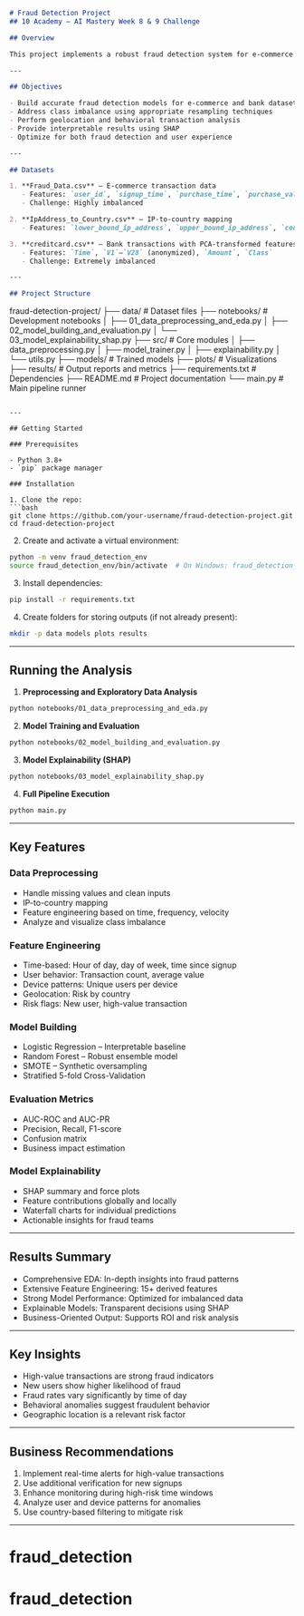 ```markdown
# Fraud Detection Project  
## 10 Academy – AI Mastery Week 8 & 9 Challenge

## Overview

This project implements a robust fraud detection system for e-commerce and banking transactions using advanced machine learning techniques. It covers data preprocessing, feature engineering, model training, evaluation, and explainability using SHAP.

---

## Objectives

- Build accurate fraud detection models for e-commerce and bank datasets  
- Address class imbalance using appropriate resampling techniques  
- Perform geolocation and behavioral transaction analysis  
- Provide interpretable results using SHAP  
- Optimize for both fraud detection and user experience

---

## Datasets

1. **Fraud_Data.csv** – E-commerce transaction data  
   - Features: `user_id`, `signup_time`, `purchase_time`, `purchase_value`, `device_id`, `source`, `browser`, `sex`, `age`, `ip_address`, `class`  
   - Challenge: Highly imbalanced

2. **IpAddress_to_Country.csv** – IP-to-country mapping  
   - Features: `lower_bound_ip_address`, `upper_bound_ip_address`, `country`

3. **creditcard.csv** – Bank transactions with PCA-transformed features  
   - Features: `Time`, `V1`–`V28` (anonymized), `Amount`, `Class`  
   - Challenge: Extremely imbalanced

---

## Project Structure

```

fraud-detection-project/
├── data/                         # Dataset files
├── notebooks/                    # Development notebooks
│   ├── 01\_data\_preprocessing\_and\_eda.py
│   ├── 02\_model\_building\_and\_evaluation.py
│   └── 03\_model\_explainability\_shap.py
├── src/                          # Core modules
│   ├── data\_preprocessing.py
│   ├── model\_trainer.py
│   ├── explainability.py
│   └── utils.py
├── models/                       # Trained models
├── plots/                        # Visualizations
├── results/                      # Output reports and metrics
├── requirements.txt              # Dependencies
├── README.md                     # Project documentation
└── main.py                       # Main pipeline runner

````

---

## Getting Started

### Prerequisites

- Python 3.8+
- `pip` package manager

### Installation

1. Clone the repo:
```bash
git clone https://github.com/your-username/fraud-detection-project.git
cd fraud-detection-project
````

2. Create and activate a virtual environment:

```bash
python -m venv fraud_detection_env
source fraud_detection_env/bin/activate  # On Windows: fraud_detection_env\Scripts\activate
```

3. Install dependencies:

```bash
pip install -r requirements.txt
```

4. Create folders for storing outputs (if not already present):

```bash
mkdir -p data models plots results
```

---

## Running the Analysis

1. **Preprocessing and Exploratory Data Analysis**

```bash
python notebooks/01_data_preprocessing_and_eda.py
```

2. **Model Training and Evaluation**

```bash
python notebooks/02_model_building_and_evaluation.py
```

3. **Model Explainability (SHAP)**

```bash
python notebooks/03_model_explainability_shap.py
```

4. **Full Pipeline Execution**

```bash
python main.py
```

---

## Key Features

### Data Preprocessing

* Handle missing values and clean inputs
* IP-to-country mapping
* Feature engineering based on time, frequency, velocity
* Analyze and visualize class imbalance

### Feature Engineering

* Time-based: Hour of day, day of week, time since signup
* User behavior: Transaction count, average value
* Device patterns: Unique users per device
* Geolocation: Risk by country
* Risk flags: New user, high-value transaction

### Model Building

* Logistic Regression – Interpretable baseline
* Random Forest – Robust ensemble model
* SMOTE – Synthetic oversampling
* Stratified 5-fold Cross-Validation

### Evaluation Metrics

* AUC-ROC and AUC-PR
* Precision, Recall, F1-score
* Confusion matrix
* Business impact estimation

### Model Explainability

* SHAP summary and force plots
* Feature contributions globally and locally
* Waterfall charts for individual predictions
* Actionable insights for fraud teams

---

## Results Summary

* Comprehensive EDA: In-depth insights into fraud patterns
* Extensive Feature Engineering: 15+ derived features
* Strong Model Performance: Optimized for imbalanced data
* Explainable Models: Transparent decisions using SHAP
* Business-Oriented Output: Supports ROI and risk analysis

---

## Key Insights

* High-value transactions are strong fraud indicators
* New users show higher likelihood of fraud
* Fraud rates vary significantly by time of day
* Behavioral anomalies suggest fraudulent behavior
* Geographic location is a relevant risk factor

---

## Business Recommendations

1. Implement real-time alerts for high-value transactions
2. Use additional verification for new signups
3. Enhance monitoring during high-risk time windows
4. Analyze user and device patterns for anomalies
5. Use country-based filtering to mitigate risk

---
# fraud_detection
# fraud_detection
